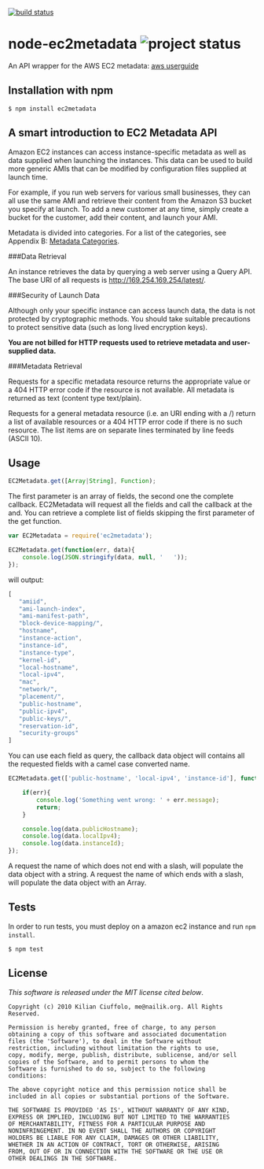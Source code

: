 [![build status](https://secure.travis-ci.org/kilianc/node-ec2metadata.png)](http://travis-ci.org/kilianc/node-ec2metadata)
# node-ec2metadata ![project status](http://dl.dropbox.com/u/2208502/maintained.png)

An API wrapper for the AWS EC2 metadata: [aws userguide](http://docs.amazonwebservices.com/AWSEC2/latest/UserGuide/index.html?AESDG-chapter-instancedata.html)

## Installation with npm

    $ npm install ec2metadata

## A smart introduction to EC2 Metadata API

Amazon EC2 instances can access instance-specific metadata as well as data supplied when launching the instances. This data can be used to build more generic AMIs that can be modified by configuration files supplied at launch time.

For example, if you run web servers for various small businesses, they can all use the same AMI and retrieve their content from the Amazon S3 bucket you specify at launch. To add a new customer at any time, simply create a bucket for the customer, add their content, and launch your AMI.

Metadata is divided into categories. For a list of the categories, see Appendix B: [Metadata Categories](http://docs.amazonwebservices.com/AWSEC2/latest/UserGuide/index.html?instancedata-data-categories.html).

###Data Retrieval

An instance retrieves the data by querying a web server using a Query API. The base URI of all requests is http://169.254.169.254/latest/.

###Security of Launch Data

Although only your specific instance can access launch data, the data is not protected by cryptographic methods. You should take suitable precautions to protect sensitive data (such as long lived encryption keys).

__You are not billed for HTTP requests used to retrieve metadata and user-supplied data.__

###Metadata Retrieval

Requests for a specific metadata resource returns the appropriate value or a 404 HTTP error code if the resource is not available. All metadata is returned as text (content type text/plain).

Requests for a general metadata resource (i.e. an URI ending with a /) return a list of available resources or a 404 HTTP error code if there is no such resource. The list items are on separate lines terminated by line feeds (ASCII 10).

## Usage

```javascript
EC2Metadata.get([Array|String], Function);
```

The first parameter is an array of fields, the second one the complete callback.
EC2Metadata will request all the fields and call the callback at the and.
You can retrieve a complete list of fields skipping the first parameter of the get function.

```javascript
var EC2Metadata = require('ec2metadata');

EC2Metadata.get(function(err, data){
    console.log(JSON.stringify(data, null, '   '));
});
```

will output:

```javascript
[
   "amiid",
   "ami-launch-index",
   "ami-manifest-path",
   "block-device-mapping/",
   "hostname",
   "instance-action",
   "instance-id",
   "instance-type",
   "kernel-id",
   "local-hostname",
   "local-ipv4",
   "mac",
   "network/",
   "placement/",
   "public-hostname",
   "public-ipv4",
   "public-keys/",
   "reservation-id",
   "security-groups"
]
```

You can use each field as query, the callback data object will contains all the requested
fields with a camel case converted name.

```javascript
EC2Metadata.get(['public-hostname', 'local-ipv4', 'instance-id'], function(err, data){

    if(err){
        console.log('Something went wrong: ' + err.message);
        return;
    }

    console.log(data.publicHostname);
    console.log(data.localIpv4);
    console.log(data.instanceId);
});
```

A request the name of which does not end with a slash, will populate the data object with a string.
A request the name of which ends with a slash, will populate the data object with an Array.

## Tests

In order to run tests, you must deploy on a amazon ec2 instance and run `npm install`.

    $ npm test

## License

_This software is released under the MIT license cited below_.

    Copyright (c) 2010 Kilian Ciuffolo, me@nailik.org. All Rights Reserved.

    Permission is hereby granted, free of charge, to any person
    obtaining a copy of this software and associated documentation
    files (the 'Software'), to deal in the Software without
    restriction, including without limitation the rights to use,
    copy, modify, merge, publish, distribute, sublicense, and/or sell
    copies of the Software, and to permit persons to whom the
    Software is furnished to do so, subject to the following
    conditions:
    
    The above copyright notice and this permission notice shall be
    included in all copies or substantial portions of the Software.
    
    THE SOFTWARE IS PROVIDED 'AS IS', WITHOUT WARRANTY OF ANY KIND,
    EXPRESS OR IMPLIED, INCLUDING BUT NOT LIMITED TO THE WARRANTIES
    OF MERCHANTABILITY, FITNESS FOR A PARTICULAR PURPOSE AND
    NONINFRINGEMENT. IN NO EVENT SHALL THE AUTHORS OR COPYRIGHT
    HOLDERS BE LIABLE FOR ANY CLAIM, DAMAGES OR OTHER LIABILITY,
    WHETHER IN AN ACTION OF CONTRACT, TORT OR OTHERWISE, ARISING
    FROM, OUT OF OR IN CONNECTION WITH THE SOFTWARE OR THE USE OR
    OTHER DEALINGS IN THE SOFTWARE.